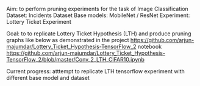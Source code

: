 Aim: to perform pruning experiments for the task of Image Classification
Dataset: Incidents Dataset
Base models: MobileNet / ResNet
Experiment: Lottery Ticket Experiment

Goal: to to replicate Lottery Ticket Hypothesis (LTH) and produce pruning graphs like below as demonstrated in the project https://github.com/arjun-majumdar/Lottery_Ticket_Hypothesis-TensorFlow_2 notebook https://github.com/arjun-majumdar/Lottery_Ticket_Hypothesis-TensorFlow_2/blob/master/Conv_2_LTH_CIFAR10.ipynb

Current progress: atttempt to replicate LTH tensorflow experiment with different base model and dataset



